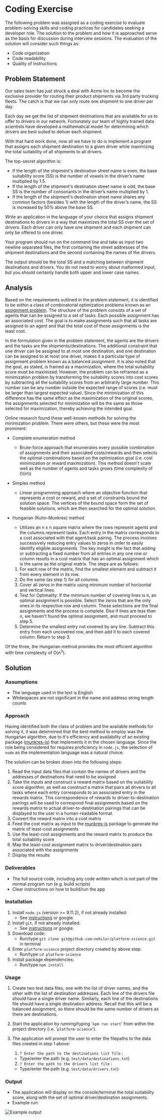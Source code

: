 # Coding Exercise

The following problem was assigned as a coding exercise to evaluate problem-solving skills and coding practices for candidates seeking a developer role. The solution to the problem and how it is approached serve as the basis for discussion during interview sessions. The evaluation of the solution will consider such things as:

- Code organization
- Code readability
- Quality of instructions

## Problem Statement

Our sales team has just struck a deal with Acme Inc to become the exclusive provider for routing their product shipments via 3rd party trucking fleets. The catch is that we can only route one shipment to one driver per day.

Each day we get the list of shipment destinations that are available for us to offer to drivers in our network. Fortunately our team of highly trained data scientists have developed a mathematical model for determining which drivers are best suited to deliver each shipment.

With that hard work done, now all we have to do is implement a program that assigns each shipment destination to a given driver while maximizing the total suitability of all shipments to all drivers.

The top-secret algorithm is:

- If the length of the shipment's destination street name is even, the base suitability score (SS) is the number of vowels in the driver’s name multiplied by 1.5.
- If the length of the shipment's destination street name is odd, the base SS is the number of consonants in the driver’s name multiplied by 1.
- If the length of the shipment's destination street name shares any common factors (besides 1) with the length of the driver’s name, the SS is increased by 50% above the base SS.

Write an application in the language of your choice that assigns shipment destinations to drivers in a way that maximizes the total SS over the set of drivers. Each driver can only have one shipment and each shipment can only be offered to one driver. 

Your program should run on the command line and take as input two newline separated files, the first containing the street addresses of the shipment destinations and the second containing the names of the drivers.

The output should be the total SS and a matching between shipment destinations and drivers. You do not need to worry about malformed input, but you should certainly handle both upper and lower case names.

## Analysis

Based on the requirements outlined in the problem statement, it is identified to be within a class of combinatorial optimization problems known as an [assignment problem](https://en.wikipedia.org/wiki/Assignment_problem). The structure of the problem consists of a set of agents that can be assigned to a set of tasks. Each possible assignment has an associated cost. The goal is to make assignments such that all tasks are assigned to an agent and that the total cost of those assignments is the least cost. 

In the formulation given in the problem statement, the agents are the drivers and the tasks are the shipments/destinations. The additional constraint that one driver can be assigned to at most one destination, and one destination can be assigned to at most one driver, makes it a particular type of assignment problem known as a balanced assignment. It is also noted that the goal, as stated, is framed as a maximization, where the total suitability score must be maximized. However, the problem can be reframed as a minimization problem by transforming the suitability scores into cost scores by subtracting all the suitability scores from an arbitrarily large number. This number can be any number outside the expected range of scores (i.e. must be larger than largest expected value). Since the minimization of this difference has the same effect as the maximization of the original scores, the assignments selected for minimization will be the same as those selected for maximization, thereby achieving the intended goal.

Online research found these well-known methods for solving the minimization problem. There were others, but these were the most prominent:

- Complete enumeration method
  - Brute-force approach that enumerates every possible combination of assignments and their associated costs/rewards and then selects the optimal combinations based on the optimization goal (i.e. cost minimization or reward maximization). This method doesn't scale well as the number of agents and tasks grows (time complexity of O(n!))
- Simplex method
  - Linear programming approach where an objective function that represents a cost or reward, and a set of constraints bound the solution space. The vertices of the bound space form the set of feasible solutions, which are then searched for the optimal solution.
- Hungarian (Kuhn-Munkres) method
  - Utilizes an n x n square matrix where the rows represent agents and the columns represent tasks. Each entry in the matrix corresponds to a cost associated with that agent/task pairing. The process involves successively reducing entry values to zeros in order to easily identify eligible assignments. The key insight is the fact that adding or subtracting a fixed number from all entries in any one row or column results in a cost matrix that has an optimal assignment which is the same as the original matrix. The steps are as follows:
  
  1. For each row of the matrix, find the smallest element and subtract it from every element in its row.
  2. Do the same (as step 1) for all columns.
  3. Cover all zeros in the matrix using minimum number of horizontal and vertical lines.
  4. Test for Optimality: If the minimum number of covering lines is n, an optimal assignment is possible. Select the zeros that are the only ones in its respective row and column. These selections are the final assignments and the process is complete. Else if lines are less than n, we haven’t found the optimal assignment, and must proceed to step 5.
  5. Determine the smallest entry not covered by any line. Subtract this entry from each uncovered row, and then add it to each covered column. Return to step 3.

Of the three, the Hungarian method provides the most efficient algorithm with time complexity of O(n<sup>3</sup>). 

## Solution

### Assumptions

- The language used in the text is English
- Whitespaces are not significant in the name and address string length counts

### Approach

Having identified both the class of problem and the available methods for solving it, it was determined that the best method to employ was the Hungarian algorithm, due to it's efficiency and availability of an existing package ([munkres-js](https://github.com/addaleax/munkres-js)) that implements it in the chosen language. Since the role being considered for requires proficiency in `node.js`, the selection of `node` as the implementation language was a natural choice.

The solution can be broken down into the following steps:

1. Read the input data files that contain the names of drivers and the addresses of destinations that need to be assigned
2. Take the inputs and construct a reward matrix based on the suitability score algorithm, as well as construct a matrix that pairs all drivers to all tasks where each entry corresponds to an associated entry in the rewards matrix. This correspondence of rewards to driver-to-destination pairings will be used to correspond final assignments based on the rewards matrix to actual driver-to-destination pairings that can be displayed to the user in a human-readable format.
3. Convert the reward matrix into a cost matrix
4. Feed the cost matrix as input to the [munkres-js](https://github.com/addaleax/munkres-js) package to generate the matrix of least-cost assignments
5. Use the least-cost assignments and the reward matrix to produce the total suitability score
6. Map the least-cost assignment matrix to driver/destination pairs associated with the assignments
7. Display the results

### Deliverables

- The full source code, including any code written which is not part of the normal program run (e.g. build scripts)
- Clear instructions on how to build/run the app

### Installation

1. Install `node.js` (version >= 9.11.2), if not already installed:
   - See [instructions](https://nodejs.org/en/download/package-manager/) or google.
2. Install `git`, if not already installed:
   - See [instructions](https://git-scm.com/book/en/v2/Getting-Started-Installing-Git) or google.
3. Download code:
   - Run/type `git clone git@github.com:nehilor/platform-science.git` in terminal 
4. Enter `platform-science` project directory created by above step:
   - Run/type `cd platform-science`
5. Install package dependencies:
   - Run/type `npm install`

### Usage

1. Create two text data files, one with the list of driver names, and the other with the list of destination addresses. Each line of the drivers file should have a single driver name. Similarly, each line of the destinations file should have a single destination address. Recall that this will be a balanced assignment, so there should be the same number of drivers as there are destinations.

2. Start the application by running/typing '`npm run start`' from within the project directory (i.e. '`platform-science`').

3. The application will prompt the user to enter the filepaths to the data files created in step 1 above:

   1.  `? Enter the path to the destinations list file` :
      - Type/enter the path (e.g. `test/data/destinations.txt`)

   2.  `? Enter the path to the drivers list file` :
      - Type/enter the path (e.g. `test/data/drivers.txt`)

### Output

- The application will display on the console/terminal the total suitability score, along with the set of optimal driver/destination assignments.
- Example run:

![Example output](img/ExampleOutput.png?raw=true)

